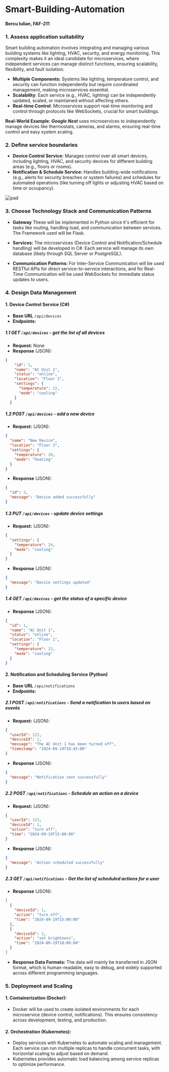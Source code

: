 # Smart-Building-Automation

#### Bercu Iulian, FAF-211



### 1. Assess application suitability

Smart building automation involves integrating and managing various building systems like lighting, HVAC, security, and energy monitoring. This complexity makes it an ideal candidate for microservices, where independent services can manage distinct functions, ensuring scalability, flexibility, and fault isolation.

* **Multiple Components:** Systems like lighting, temperature control, and security can function independently but require coordinated management, making microservices essential.
* **Scalability**: Each service (e.g., HVAC, lighting) can be independently updated, scaled, or maintained without affecting others.
* **Real-time Control**: Microservices support real-time monitoring and control through protocols like WebSockets, crucial for smart buildings.

**Real-World Example**: **<i>Google Nest</i>** uses microservices to independently manage devices like thermostats, cameras, and alarms, ensuring real-time control and easy system scaling.



### 2. Define service boundaries

* **Device Control Service:** Manages control over all smart devices, including lighting, HVAC, and security devices for different building areas (e.g., floors or rooms).
* **Notification & Schedule Service:** Handles building-wide notifications (e.g., alerts for security breaches or system failures) and schedules for automated operations (like turning off lights or adjusting HVAC based on time or occupancy).

![pad](https://github.com/user-attachments/assets/380dd55b-797d-4fbb-a981-2090d839f3ee)



### 3. Choose Technology Stack and Communication Patterns

* **Gateway** These will be implemented in Python since it's efficient for tasks like routing, handling load, and communication between services. The Framework used will be Flask.

* **Services:** The microservices (Device Control and Notification/Schedule handling) will be developed in C#. Each service will manage its own database (likely through SQL Server or PostgreSQL).

* **Communication Patterns:** For Inter-Service Communication will be used RESTful APIs for direct service-to-service interactions, and for Real-Time Communication will be used WebSockets  for immediate status updates to users.



### 4. Design Data Management

#### 1. Device Control Service (C#)
* **Base URL** `/api/devices`
* **Endpoints:**

#####  1.1 GET `/api/devices` - get the list of all devices
* **Request:** None
* **Response** (JSON):

```json
{
    "id": 1,
    "name": "AC Unit 1",
    "status": "online",
    "location": "Floor 1",
    "settings": {
      "temperature": 22,
      "mode": "cooling"
    }
  }
```


#####  1.2 POST `/api/devices` - add a new device
* **Request:** (JSON):

```json
{
  "name": "New Device",
  "location": "Floor 3",
  "settings": {
    "temperature": 20,
    "mode": "heating"
  }
}
```

* **Response** (JSON):

```json
{
  "id": 3,
  "message": "Device added successfully"
}
```

#####  1.3 PUT `/api/devices` - update device settings
* **Request:** (JSON):

```json
{
  "settings": {
    "temperature": 24,
    "mode": "cooling"
  }
}
```

* **Response** (JSON):

```json
{
  "message": "Device settings updated"
}
```

#####  1.4 GET `/api/devices` - get the status of a specific device

* **Response** (JSON):

```json
{
  "id": 1,
  "name": "AC Unit 1",
  "status": "online",
  "location": "Floor 1",
  "settings": {
    "temperature": 22,
    "mode": "cooling"
  }
}
```


#### 2. Notification and Scheduling Service (Python)
* **Base URL** `/api/notifications`
* **Endpoints:**

#####  2.1 POST `/api/notifications` - Send a notification to users based on events
* **Request:** (JSON):

```json
{
  "userId": 123,
  "deviceId": 1,
  "message": "The AC Unit 1 has been turned off",
  "timestamp": "2024-09-19T10:45:00"
}
```

* **Response** (JSON):

```json
{
  "message": "Notification sent successfully"
}
```

#####  2.2 POST `/api/notifications` - Schedule an action on a device
* **Request:** (JSON):

```json
{
  "userId": 123,
  "deviceId": 1,
  "action": "turn off",
  "time": "2024-09-19T15:00:00"
}
```

* **Response** (JSON):

```json
{
  "message": "Action scheduled successfully"
}
```

#####  2.3 GET `/api/notifications` - Get the list of scheduled actions for a user

* **Response** (JSON):

```json
[
  {
    "deviceId": 1,
    "action": "turn off",
    "time": "2024-09-19T15:00:00"
  },
  {
    "deviceId": 2,
    "action": "set brightness",
    "time": "2024-09-19T18:00:00"
  }
]
```

* **Response Data Formats:** The data will mainly be transferred in JSON format, which is human-readable, easy to debug, and widely supported across different programming languages.



### 5. Deployment and Scaling

#### 1. Containerization (Docker):

* Docker will be used to create isolated environments for each microservice (device control, notifications). This ensures consistency across development, testing, and production.


#### 2. Orchestration (Kubernetes):

* Deploy services with Kubernetes to automate scaling and management. Each service can run multiple replicas to handle concurrent tasks, with horizontal scaling to adjust based on demand.
* Kubernetes provides automatic load balancing among service replicas to optimize performance.











